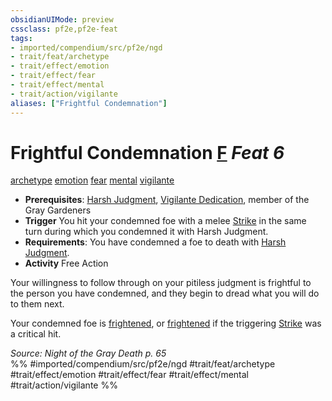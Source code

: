 ```yaml
---
obsidianUIMode: preview
cssclass: pf2e,pf2e-feat
tags:
- imported/compendium/src/pf2e/ngd
- trait/feat/archetype
- trait/effect/emotion
- trait/effect/fear
- trait/effect/mental
- trait/action/vigilante
aliases: ["Frightful Condemnation"]
---
```

# Frightful Condemnation  [F](chapter-9-playing-the-game.md#Actions "Free Action") *Feat 6*  
[archetype](archetype.md)  [emotion](emotion.md)  [fear](rules/traits/fear.md)  [mental](mental.md)  [vigilante](rules/traits/vigilante-apg.md)  

- **Prerequisites**: [Harsh Judgment](harsh-judgment-ngd.md), [Vigilante Dedication](vigilante-dedication-apg.md), member of the Gray Gardeners
- **Trigger** You hit your condemned foe with a melee [Strike](strike.md) in the same turn during which you condemned it with Harsh Judgment.
- **Requirements**: You have condemned a foe to death with [Harsh Judgment](harsh-judgment-ngd.md).
- **Activity** Free Action

Your willingness to follow through on your pitiless judgment is frightful to the person you have condemned, and they begin to dread what you will do to them next.

Your condemned foe is [frightened](conditions.md#Frightened), or [frightened](conditions.md#Frightened) if the triggering [Strike](strike.md) was a critical hit.

*Source: Night of the Gray Death p. 65*  
%% #imported/compendium/src/pf2e/ngd #trait/feat/archetype #trait/effect/emotion #trait/effect/fear #trait/effect/mental #trait/action/vigilante %%